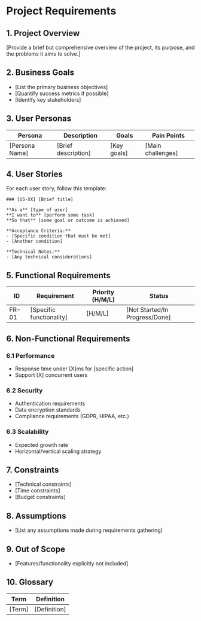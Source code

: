 # Project Requirements

## 1. Project Overview
[Provide a brief but comprehensive overview of the project, its purpose, and the problems it aims to solve.]


## 2. Business Goals
- [List the primary business objectives]
- [Quantify success metrics if possible]
- [Identify key stakeholders]


## 3. User Personas

| Persona | Description | Goals | Pain Points |
|---------|-------------|-------|-------------|
| [Persona Name] | [Brief description] | [Key goals] | [Main challenges] |


## 4. User Stories

For each user story, follow this template:

```
### [US-XX] [Brief title]

**As a** [type of user]
**I want to** [perform some task]
**So that** [some goal or outcome is achieved]

**Acceptance Criteria:**
- [Specific condition that must be met]
- [Another condition]

**Technical Notes:**
- [Any technical considerations]
```


## 5. Functional Requirements

| ID | Requirement | Priority (H/M/L) | Status |
|----|-------------|------------------|--------|
| FR-01 | [Specific functionality] | [H/M/L] | [Not Started/In Progress/Done] |


## 6. Non-Functional Requirements

### 6.1 Performance
- Response time under [X]ms for [specific action]
- Support [X] concurrent users

### 6.2 Security
- Authentication requirements
- Data encryption standards
- Compliance requirements (GDPR, HIPAA, etc.)

### 6.3 Scalability
- Expected growth rate
- Horizontal/vertical scaling strategy


## 7. Constraints
- [Technical constraints]
- [Time constraints]
- [Budget constraints]


## 8. Assumptions
- [List any assumptions made during requirements gathering]


## 9. Out of Scope
- [Features/functionality explicitly not included]


## 10. Glossary
| Term | Definition |
|------|------------|
| [Term] | [Definition] |

